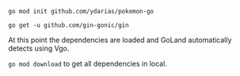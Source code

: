 ```shell script
go mod init github.com/ydarias/pokemon-go

go get -u github.com/gin-gonic/gin
```

At this point the  dependencies are loaded and GoLand automatically detects using Vgo.

`go mod download` to get all dependencies in local.